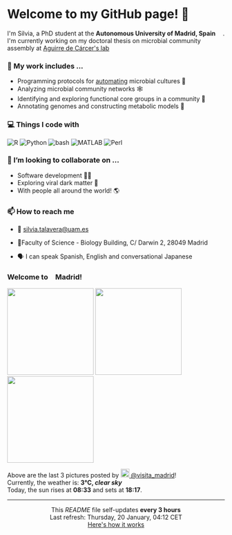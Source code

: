 <h1>Welcome to my GitHub page! 👋</h1>

<p>I'm Silvia, a PhD student at the <b>Autonomous University of Madrid, Spain</b> <img src="https://img.icons8.com/color/48/000000/spain-circular.png" width="13"/>. I'm currently working on my doctoral thesis on microbial community assembly at <a href="https://aguirredecarcerlab96.webnode.es/home2/">Aguirre de Cárcer's lab</a></p>

<h3>🔭 My work includes ...</h3>

- Programming protocols for <a href="https://github.com/Opentrons/opentrons">automating</a> microbial cultures 🌱
- Analyzing microbial community networks 🕸️
- Identifying and exploring functional core groups in a community 🔎
- Annotating genomes and constructing metabolic models 🧪

<h3>💻 Things I code with</h3>
<p>
<img alt="R" src="https://img.shields.io/badge/-R-006dc8?style=flat-square&logo=R&logoColor=white" />
<img alt="Python" src="https://img.shields.io/badge/-Python-e7c804?style=flat-square&logo=Python&logoColor=white" />
<img alt="bash" src="https://img.shields.io/badge/-bash-1f2329?style=flat-square&logo=bash&logoColor=white" />
<img alt="MATLAB" src="https://img.shields.io/badge/-MATLAB-ea6e00?style=flat-square&logo=M&logoColor=white" />
<img alt="Perl" src="https://img.shields.io/badge/-Perl-00bcde?style=flat-square&logo=Perl&logoColor=white" />
</p>

<h3>👯 I’m looking to collaborate on ...</h3>

- Software development 👩‍💻
- Exploring viral dark matter 🦠
- With people all around the world! 🌎


<h3>📫 How to reach me</h3>

- 📧 silvia.talavera@uam.es
<!--TODO<p>🐦</p>-->
- 📍Faculty of Science - Biology Building, C/ Darwin 2, 28049 Madrid
<!-- removed map for now <a src="https://www.google.com/maps/embed?pb=!1m18!1m12!1m3!1d3031.9459086334964!2d-3.6941238846002302!3d40.5427841793507!2m3!1f0!2f0!3f0!3m2!1i1024!2i768!4f13.1!3m3!1m2!1s0xd422b0f7649a2cd%3A0x5a19437753ab7822!2sFacultad%20de%20Ciencias%20(Edificio%20Biolog%C3%ADa)%2C%20C.%20Darwin%2C%202%2C%2028049%20Madrid!5e0!3m2!1sen!2ses!4v1641811065955!5m2!1sen!2ses"><img src="map.png" width="400"></a>-->
- 🗣️ I can speak Spanish, English and conversational Japanese

<!--
<h3>📰 My lab's last news</h3>
TODO
-->

<h3> Welcome to <img src="https://img.icons8.com/color/48/000000/spain-circular.png" width="13"/>Madrid!</h3>
<p><img width="200" src="https:&#x2F;&#x2F;cdn2.dumpor.com&#x2F;view?q&#x3D;%3D%3DwM4YmZidTPkl2cfNmbfZCNzADRGVUM20TZvZyZxInTvJFaTdnWN9VO6VXbF5ERZFEZNhmYsl1XxpFTPJmRtFnNnRkZf9FZ5QVQfBDM9g2bmQTL30jYjNmJBFUQBJ0ZNBDZmJUQ90GZlZyY4BHbtkDWBllQvpVRSFFRLhWZ9MGav91Yu9lJ4ATM9QXYj91Yu9lJ0Vmbu4GZjJmZuEmbm5SMtEjdptmZu0WYydWY0Nnbp1Ddo91Yu91PnBnau42X2IDO5IjNyADO4kTO0YTOxQDMy8lMzgzNwADOwUDO2MTNwQzX4ATN5gDMycjMvADOwEDewgDMxA3L1ETZvInZvUTMtUDO4IjLxUDdvY3L0Vmbu4GZjJmZuEmbm5SMtEjdptmZu0WYydWY0Nnbp9yL6MHc0RHa" /> <img width="200" src="https:&#x2F;&#x2F;cdn1.dumpor.com&#x2F;view?q&#x3D;%3DMDOmZmY30DZpN3Xj52XmAjQGhDMGFjN9U2bmcWc4BTd5VHbutETyBHOUlWafl2VT12Mx5mSEZGcSFzRzIlVoRnT6l1Mp1WLUF0XwATPo9mJ00yN9I2YjZSQBFUQCdWTwQmZCFUPtRWZmc3XtcXe5gVQn1yVnNXZTNmS5gUPjh2bfNmbfZSMwETP0F2YfNmbfZCdl5mLuR2YiZmLh5mZuETLxYXarZmLtFmcnFGdz5Wa9QHafNmbf9zZwpmLu9lNxMTN0QDNykTNzATOzcTOzcDOfdTO1UjN2kzM1IDM1IzN5IzX3EDOyYDMycjMvADOwEDewgDMxA3L1ETZvInZvUTMtUDO4IjLxUDdvY3L0Vmbu4GZjJmZuEmbm5SMtEjdptmZu0WYydWY0Nnbp9yL6MHc0RHa" /> <img width="200" src="https:&#x2F;&#x2F;cdn1.dumpor.com&#x2F;view?q&#x3D;%3DMDOmZmY30DZpN3Xj52XmI0QBVDMGFjN9U2bmcHdyA3VphUaaZWLRJFZuNXLEp1cll0Sv1WZRh3MMNFbhFXOLNHbNpkYNB1XUF0XwATPo9mJ00yN9I2YjZSQBFUQCdWTwQmZCFUPtRWZmo1czUlQ4gVQRh3ctk1Rts0SfZXPjh2bfNmbfZCNwETP0F2YfNmbfZCdl5mLuR2YiZmLh5mZuETLxYXarZmLtFmcnFGdz5Wa9QHafNmbf9zZwpmLu91M4YjN4UjN3cDM4QDNzkjM4cDNfBDN5gjN5gTO2gDM0kDNwEzXxEDOwMDOxcjMvADOwEDewgDMxA3L1ETZvInZvUTMtUDO4IjLxUDdvY3L0Vmbu4GZjJmZuEmbm5SMtEjdptmZu0WYydWY0Nnbp9yL6MHc0RHa" /></p>
<p>Above are the last 3 pictures posted by <a href="https://www.instagram.com/visita_madrid/" target="_blank"><img src="https://upload.wikimedia.org/wikipedia/commons/thumb/e/e7/Instagram_logo_2016.svg/1024px-Instagram_logo_2016.svg.png" width="20"/> @visita_madrid</a>!<br/>Currently, the weather is: <b> 3°C, <i>clear sky</i></b></br>Today, the sun rises at <b>08:33</b> and sets at <b>18:17</b>.</p>


------------
<p align="center">This <i>README</i> file self-updates <b>every 3 hours</b></br>Last refresh: Thursday, 20 January, 04:12 CET<br /><a href="https://medium.com/@th.guibert/how-to-create-a-self-updating-readme-md-for-your-github-profile-f8b05744ca91">Here's how it works</a></p>
